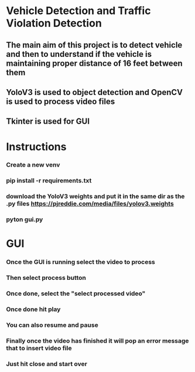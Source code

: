 # Vehicle Detection and Traffic Violation Detection 
## The main aim of this project is to detect vehicle and then to understand if the vehicle is maintaining proper distance of 16 feet between them
## YoloV3 is used to object detection and OpenCV is used to process video files
## Tkinter is used for GUI

# Instructions
### Create a new venv
### pip install -r requirements.txt
### download the YoloV3 weights and put it in the same dir as the .py files https://pjreddie.com/media/files/yolov3.weights
### pyton gui.py

# GUI
### Once the GUI is running select the video to process
### Then select process button
### Once done, select the "select processed video"
### Once done hit play
### You can also resume and pause
### Finally once the video has finished it will pop an error message that to insert video file
### Just hit close and start over

